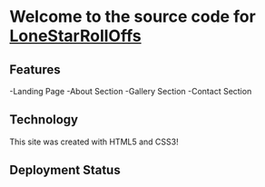 # Welcome to the source code for [LoneStarRollOffs]

## Features

-Landing Page
-About Section
-Gallery Section
-Contact Section

## Technology

This site was created with HTML5 and CSS3!

## Deployment Status

[LoneStarRollOffs]: https://lonestar-rolloffs.com
